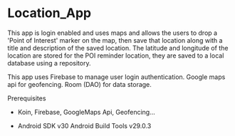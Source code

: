 # Location_App


This app is login enabled and uses maps and allows the users to drop a 'Point of Interest' marker on the map, then save that location along with a title and description of the saved location. The latitude and longitude of the location are stored for the POI reminder location, they are saved to a local database using a repository.

This app uses Firebase to manage user login authentication. Google maps api for geofencing. Room (DAO) for data storage.

Prerequisites

* Koin, Firebase, GoogleMaps Api, Geofencing...

* Android SDK v30 Android Build Tools v29.0.3
